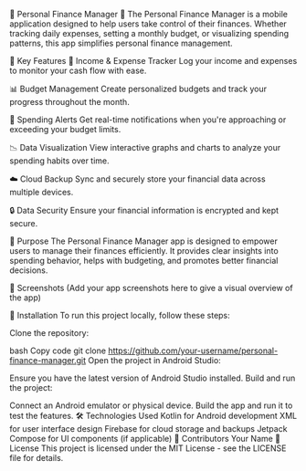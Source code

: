 💼 Personal Finance Manager 📲
The Personal Finance Manager is a mobile application designed to help users take control of their finances. Whether tracking daily expenses, setting a monthly budget, or visualizing spending patterns, this app simplifies personal finance management.

🌟 Key Features
🧾 Income & Expense Tracker
Log your income and expenses to monitor your cash flow with ease.

📊 Budget Management
Create personalized budgets and track your progress throughout the month.

🔔 Spending Alerts
Get real-time notifications when you're approaching or exceeding your budget limits.

📉 Data Visualization
View interactive graphs and charts to analyze your spending habits over time.

☁️ Cloud Backup
Sync and securely store your financial data across multiple devices.

🔒 Data Security
Ensure your financial information is encrypted and kept secure.

🎯 Purpose
The Personal Finance Manager app is designed to empower users to manage their finances efficiently. It provides clear insights into spending behavior, helps with budgeting, and promotes better financial decisions.

📲 Screenshots
(Add your app screenshots here to give a visual overview of the app)

🚀 Installation
To run this project locally, follow these steps:

Clone the repository:

bash
Copy code
git clone https://github.com/your-username/personal-finance-manager.git
Open the project in Android Studio:

Ensure you have the latest version of Android Studio installed.
Build and run the project:

Connect an Android emulator or physical device.
Build the app and run it to test the features.
🛠️ Technologies Used
Kotlin for Android development
XML for user interface design
Firebase for cloud storage and backups
Jetpack Compose for UI components (if applicable)
👥 Contributors
Your Name
📄 License
This project is licensed under the MIT License - see the LICENSE file for details.
